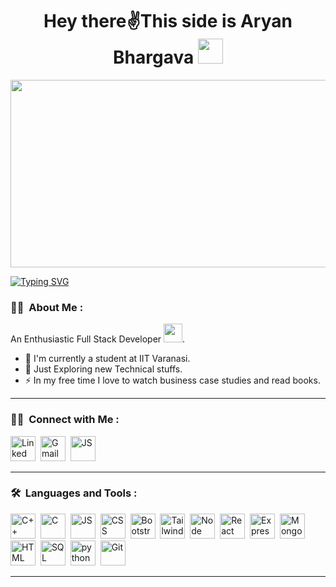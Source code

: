 <h1 align="center">Hey there✌️This side is Aryan Bhargava <img src="https://media.giphy.com/media/hvRJCLFzcasrR4ia7z/giphy.gif" width="40"></h1>

<p align="center"><img src="https://media.giphy.com/media/dWesBcTLavkZuG35MI/giphy.gif" width="600" height="300"  /></p>
<a href="https://git.io/typing-svg"><img src="https://readme-typing-svg.demolab.com?font=Fira+Code&weight=600&size=24&duration=4000&pause=1050&color=051116&background=FF258D00&center=true&vCenter=true&width=1000&lines=Full+Stack+Web+Developer+from+India;Coding+is+not+just+code%2C+that+is+a+live+thing+to+serve+everyone!;Believing+in+making+money+work+for+me" alt="Typing SVG" /></a>

### :man_technologist: &nbsp;About Me :

 An Enthusiastic Full Stack Developer <img src="https://media.giphy.com/media/WUlplcMpOCEmTGBtBW/giphy.gif" width="30">.

- 🔭 I'm currently a student at IIT Varanasi.
- 🌱 Just Exploring new Technical stuffs.
- ⚡ In my free time I love to watch business case studies and read books.
---
### :man_technologist: &nbsp;Connect with Me :
<p>
  <a href="https://www.linkedin.com/in/aryan-bhargava-2ab985233" target="_blank"><img src="https://cdn-icons-png.flaticon.com/128/3536/3536505.png" title="Linked In" alt="Linked In" width="40" height="40"/></a>&nbsp;
<a href="mailto:bhargavaaryan007@gmail.com"><img src="https://cdn-icons-png.flaticon.com/128/5968/5968534.png" title="Gmail" alt="Gmail" width="40" height="40"/></a>&nbsp;
<a href="https://leetcode.com/user3234Ni/" target="_blank"><img src="https://img.icons8.com/?size=80&id=wDGo581Ea5Nf&format=png" title="Javascript" alt="JS" width="40" height="40"/></a>&nbsp;
</p><hr>

### 🛠 &nbsp;Languages and Tools :

<p>
<a href="https://www.w3schools.com/cpp/cpp_intro.asp#:~:text=C%2B%2B%20is%20a%20cross%2Dplatform,extension%20to%20the%20C%20language."><img src="https://cdn-icons-png.flaticon.com/128/6132/6132222.png" title="C++" alt="C++" width="40" height="40"/></a>&nbsp;
<a href="https://www.w3schools.com/c/c_intro.php"><img src="https://cdn-icons-png.flaticon.com/128/3600/3600912.png" title="C" alt="C" width="40" height="40"/></a>&nbsp;
<a href="https://www.w3schools.com/js/js_intro.asp"><img src="https://cdn-icons-png.flaticon.com/128/721/721791.png" title="Javascript" alt="JS" width="40" height="40"/></a>&nbsp;
<a href="https://www.w3schools.com/css/css_intro.asp"><img src="https://cdn-icons-png.flaticon.com/128/5968/5968242.png" title="CSS" alt="CSS" width="40" height="40"/></a>&nbsp;
<a href="https://getbootstrap.com/docs/4.0/getting-started/introduction/"><img src="https://cdn-icons-png.flaticon.com/128/5968/5968672.png" title="Bootstrap" alt="Bootstrap" width="40" height="40"/></a>&nbsp;
<a href="https://www.geeksforgeeks.org/introduction-to-tailwind-css/"><img src="https://upload.wikimedia.org/wikipedia/commons/thumb/d/d5/Tailwind_CSS_Logo.svg/768px-Tailwind_CSS_Logo.svg.png?20230715030042" title="Tailwind" alt="Tailwind" width="40" height="40"/></a>&nbsp;
<a href="https://www.w3schools.com/nodejs/nodejs_intro.asp"><img src="https://cdn-icons-png.flaticon.com/128/5968/5968322.png"  title="Node" alt="Node" width="40" height="40"/></a>&nbsp;
<a href="https://www.geeksforgeeks.org/reactjs-introduction/"><img src="https://cdn-icons-png.flaticon.com/128/1260/1260667.png" title="React" alt="React" width="40" height="40"/></a>&nbsp;
<a href="https://www.geeksforgeeks.org/introduction-to-express/"><img src="https://www.vectorlogo.zone/logos/expressjs/expressjs-icon.svg" title="Express" alt="Express" width="40" height="40"/></a>&nbsp;
<a href="https://www.geeksforgeeks.org/mongodb-an-introduction/"><img src="https://www.vectorlogo.zone/logos/mongodb/mongodb-icon.svg" title="MongoDb" alt="MongoDb" width="40" height="40"/></a>&nbsp;
<a href="https://www.w3schools.com/html/html_intro.asp"><img src="https://cdn-icons-png.flaticon.com/128/1051/1051277.png" title="HTML"  alt="HTML" width="40" height="40"/></a>&nbsp;
<a ref="https://www.w3schools.com/sql/sql_intro.asp"><img src="https://cdn-icons-png.flaticon.com/128/4248/4248443.png" title="SQL"  alt="SQL" width="40" height="40"/></a>&nbsp;
<a href="https://www.w3schools.com/python/python_intro.asp"><img src="https://cdn-icons-png.flaticon.com/128/919/919852.png" title="python" alt="python" width="40" height="40"/></a>&nbsp;
 <a href="https://www.w3schools.com/git/git_intro.asp?remote=github"><img src="https://cdn-icons-png.flaticon.com/128/4494/4494748.png" title="Git" **alt="Git" width="40" height="40"/></a>&nbsp;
</p>




---


